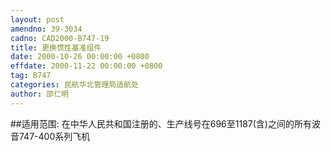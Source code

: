 ```yaml
---
layout: post
amendno: 39-3034
cadno: CAD2000-B747-19
title: 更换惯性基准组件
date: 2000-10-26 00:00:00 +0800
effdate: 2000-11-22 00:00:00 +0800
tag: B747
categories: 民航华北管理局适航处
author: 邵仁明
---
```


##适用范围:
在中华人民共和国注册的、生产线号在696至1187(含)之间的所有波音747-400系列飞机

